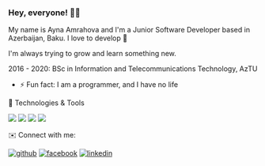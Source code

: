 ### Hey, everyone! 👋🏻

My name is Ayna Amrahova and I'm a Junior Software Developer based in Azerbaijan, Baku. I love to develop 💚

I'm always trying to grow and learn something new.

2016 - 2020: BSc in Information and Telecommunications Technology, AzTU


- ⚡ Fun fact: I am a programmer, and I have no life

 🔧 Technologies & Tools

![](https://img.shields.io/badge/Language-Java-informational?style=for-the-badge&logo=java&logoColor=white&color=2bbc8a)
![](https://img.shields.io/badge/Framework-Spring-informational?style=for-the-badge&logo=spring&logoColor=white&color=2bbc8a)
![](https://img.shields.io/badge/Database-MySQL-informational?style=for-the-badge&logo=mysql&logoColor=white&color=2bbc8a)
![](https://img.shields.io/badge/Editor-IntelliJ-informational?style=for-the-badge&logo=IntelliJ-idea&logoColor=white&color=2bbc8a)



✉️ Connect with me:

[![github](https://cloud.githubusercontent.com/assets/17016297/18839843/0e06a67a-83d2-11e6-993a-b35a182500e0.png)][1]
[![facebook](https://cloud.githubusercontent.com/assets/17016297/18839836/0a06deb4-83d2-11e6-8078-1d0974af0f63.png)][2]
[![linkedin](https://cloud.githubusercontent.com/assets/17016297/18839848/0fc7e74e-83d2-11e6-8c6a-277fc9d6e067.png)][3]


[1]: http://www.github.com/Ayna-Amrahova
[2]: https://www.facebook.com/ayna.amrahova.14/
[3]: https://www.linkedin.com/in/ayna-amrahova-004319194/
